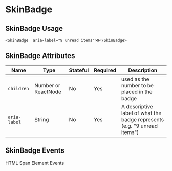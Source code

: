 # SkinBadge

## SkinBadge Usage

```react
<SkinBadge  aria-label="9 unread items">9</SkinBadge>
```

## SkinBadge Attributes

Name | Type | Stateful | Required | Description
--- | --- | --- | --- | ---
`children` | Number or ReactNode | No | Yes | used as the number to be placed in the badge
`aria-label` | String | No | Yes | A descriptive label of what the badge represents (e.g. "9 unread items")

## SkinBadge Events

HTML Span Element Events

